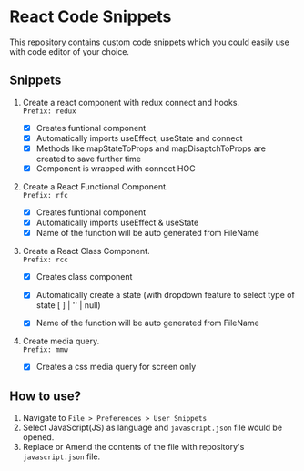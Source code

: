 # React Code Snippets

This repository contains custom code snippets which you could easily use with code editor of your choice.



## Snippets

1. Create a react component with redux connect and hooks.  
   `Prefix: redux`
   
    - [X] Creates funtional component
    - [X] Automatically imports useEffect, useState and connect
    - [X] Methods like mapStateToProps and mapDisaptchToProps are created to save further time
    - [X] Component is wrapped with connect HOC
    
2. Create a React Functional Component.  
   `Prefix: rfc`
   
    - [X] Creates funtional component
    - [X] Automatically imports useEffect & useState
    - [X] Name of the function will be auto generated from FileName
    
3. Create a React Class Component.  
   `Prefix: rcc`
   
    - [X] Creates class component
    - [X] Automatically create a state (with dropdown feature to select type of state \[ \] | '' | null)
    - [X] Name of the function will be auto generated from FileName
    
    
4. Create media query.  
   `Prefix: mmw`
   
    - [X] Creates a css media query for screen only
    

## How to use?
1. Navigate to `File > Preferences > User Snippets`
1. Select JavaScript(JS) as language and `javascript.json` file would be opened.
1. Replace or Amend the contents of the file with repository's `javascript.json` file.

